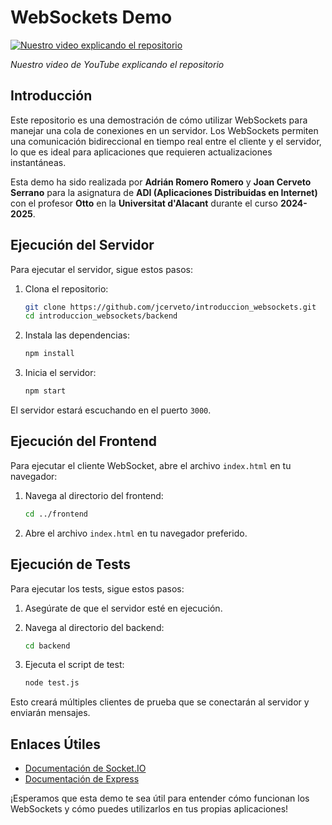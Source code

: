 # WebSockets Demo

[![Nuestro video explicando el repositorio](https://img.youtube.com/vi/r0A8pXuZo_0/0.jpg)](https://youtu.be/r0A8pXuZo_0)


*Nuestro video de YouTube explicando el repositorio*

## Introducción

Este repositorio es una demostración de cómo utilizar WebSockets para manejar una cola de conexiones en un servidor. Los WebSockets permiten una comunicación bidireccional en tiempo real entre el cliente y el servidor, lo que es ideal para aplicaciones que requieren actualizaciones instantáneas.

Esta demo ha sido realizada por **Adrián Romero Romero** y **Joan Cerveto Serrano** para la asignatura de **ADI (Aplicaciones Distribuidas en Internet)** con el profesor **Otto** en la **Universitat d'Alacant** durante el curso **2024-2025**.

## Ejecución del Servidor

Para ejecutar el servidor, sigue estos pasos:

1. Clona el repositorio:
    ```bash
    git clone https://github.com/jcerveto/introduccion_websockets.git
    cd introduccion_websockets/backend
    ```

2. Instala las dependencias:
    ```bash
    npm install
    ```

3. Inicia el servidor:
    ```bash
    npm start
    ```

El servidor estará escuchando en el puerto `3000`.

## Ejecución del Frontend

Para ejecutar el cliente WebSocket, abre el archivo `index.html` en tu navegador:

1. Navega al directorio del frontend:
    ```bash
    cd ../frontend
    ```

2. Abre el archivo `index.html` en tu navegador preferido.

## Ejecución de Tests

Para ejecutar los tests, sigue estos pasos:

1. Asegúrate de que el servidor esté en ejecución.

2. Navega al directorio del backend:
    ```bash
    cd backend
    ```

3. Ejecuta el script de test:
    ```bash
    node test.js
    ```

Esto creará múltiples clientes de prueba que se conectarán al servidor y enviarán mensajes.

## Enlaces Útiles

- [Documentación de Socket.IO](https://socket.io/docs/)
- [Documentación de Express](https://expressjs.com/)

¡Esperamos que esta demo te sea útil para entender cómo funcionan los WebSockets y cómo puedes utilizarlos en tus propias aplicaciones!
